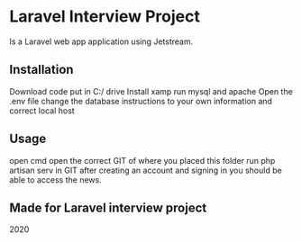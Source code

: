 # Laravel Interview Project  
Is a Laravel web app application using Jetstream.

## Installation
Download code put in C:/ drive
Install xamp
run mysql and apache
Open the .env file
change the database instructions to your own information and correct local host

## Usage
open cmd
open the correct GIT of where you placed this folder
run php artisan serv in GIT
after creating an account and signing in you should be able to access the news.

## Made for Laravel interview project
2020


